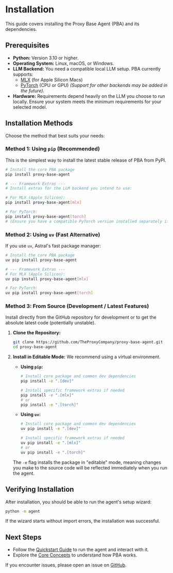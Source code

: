 # Installation

This guide covers installing the Proxy Base Agent (PBA) and its dependencies.

## Prerequisites

*   **Python:** Version 3.10 or higher.
*   **Operating System:** Linux, macOS, or Windows.
*   **LLM Backend:** You need a compatible local LLM setup. PBA currently supports:
    *   [MLX](https://github.com/ml-explore/mlx) (for Apple Silicon Macs)
    *   [PyTorch](https://pytorch.org/) (CPU or GPU)
    *(Support for other backends may be added in the future).*
*   **Hardware:** Requirements depend heavily on the LLM you choose to run locally. Ensure your system meets the minimum requirements for your selected model.

## Installation Methods

Choose the method that best suits your needs:

### Method 1: Using `pip` (Recommended)

This is the simplest way to install the latest stable release of PBA from PyPI.

```bash
# Install the core PBA package
pip install proxy-base-agent

# --- Framework Extras ---
# Install extras for the LLM backend you intend to use:

# For MLX (Apple Silicon):
pip install proxy-base-agent[mlx]

# For PyTorch:
pip install proxy-base-agent[torch]
# (Ensure you have a compatible PyTorch version installed separately if needed)
```

### Method 2: Using `uv` (Fast Alternative)

If you use `uv`, Astral's fast package manager:

```bash
# Install the core PBA package
uv pip install proxy-base-agent

# --- Framework Extras ---
# For MLX (Apple Silicon):
uv pip install proxy-base-agent[mlx]

# For PyTorch:
uv pip install proxy-base-agent[torch]
```

### Method 3: From Source (Development / Latest Features)

Install directly from the GitHub repository for development or to get the absolute latest code (potentially unstable).

1.  **Clone the Repository:**
    ```bash
    git clone https://github.com/TheProxyCompany/proxy-base-agent.git
    cd proxy-base-agent
    ```

2.  **Install in Editable Mode:**
    We recommend using a virtual environment.

    *   **Using `pip`:**
        ```bash
        # Install core package and common dev dependencies
        pip install -e ".[dev]"

        # Install specific framework extras if needed
        pip install -e ".[mlx]"
        # or
        pip install -e ".[torch]"
        ```
    *   **Using `uv`:**
        ```bash
        # Install core package and common dev dependencies
        uv pip install -e ".[dev]"

        # Install specific framework extras if needed
        uv pip install -e ".[mlx]"
        # or
        uv pip install -e ".[torch]"
        ```
    The `-e` flag installs the package in "editable" mode, meaning changes you make to the source code will be reflected immediately when you run the agent.

## Verifying Installation

After installation, you should be able to run the agent's setup wizard:

```bash
python -m agent
```

If the wizard starts without import errors, the installation was successful.

## Next Steps

*   Follow the [Quickstart Guide](./quickstart.md) to run the agent and interact with it.
*   Explore the [Core Concepts](../concepts/index.md) to understand how PBA works.

If you encounter issues, please open an issue on [GitHub](https://github.com/TheProxyCompany/proxy-base-agent/issues).